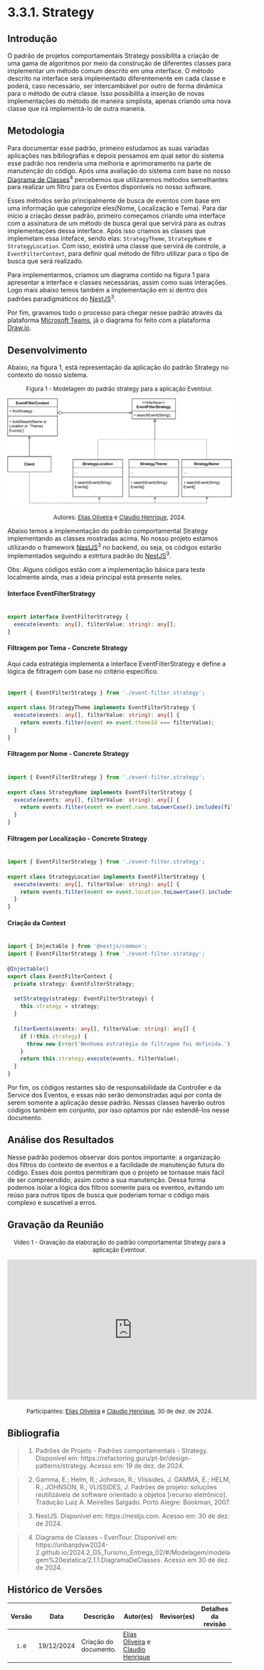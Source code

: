 # 3.3.1. Strategy

## Introdução

O padrão de projetos comportamentais Strategy possibilita a criação de uma gama de algoritmos por meio da construção de diferentes classes para implementar um método comum descrito em uma interface. O método descrito na interface será implementado diferentemente em cada classe e poderá, caso necessário, ser intercambiável por outro de forma dinâmica para o método de outra classe. Isso possibilita a inserção de novas implementações do método de maneira simplista, apenas criando uma nova classe que irá implementá-lo de outra maneira.

## Metodologia

Para documentar esse padrão, primeiro estudamos as suas variadas aplicações nas bibliografias e depois pensamos em qual setor do sistema esse padrão nos renderia uma melhoria e aprimoramento na parte de manutenção do código. Após uma avaliação do sistema com base no nosso [Diagrama de Classes](https://unbarqdsw2024-2.github.io/2024.2_G5_Turismo_Entrega_02/#/Modelagem/modelagem%20estatica/2.1.1.DiagramaDeClasses)<sup><a herf="#ref4">4</a></sup> percebemos que utilizaremos métodos semelhantes para realizar um filtro para os Eventos disponíveis no nosso software.

Esses métodos serão principalmente de busca de eventos com base em uma informação que categorize eles(Nome, Localização e Tema). Para dar início a criação desse padrão, primeiro começamos criando uma interface com a assinatura de um método de busca geral que servirá para as outras implementações dessa interface. Após isso criamos as classes que implemetam essa inteface, sendo elas: `StrategyTheme`, `StrategyName` e `StrategyLocation`. Com isso, existirá uma classe que servirá de controle, a `EventFilterContext`, para definir qual método de filtro utilizar para o tipo de busca que será realizado. 

Para implementarmos, criamos um diagrama contido na figura 1 para apresentar a interface e classes necessárias, assim como suas interações. Logo mais abaixo temos também a implementação em si dentro dos padrões paradigmáticos do [NestJS](https://nestjs.com/)<sup><a herf="#ref3">3</a></sup>.

Por fim, gravamos todo o processo para chegar nesse padrão através da plataforma [Microsoft Teams](https://www.microsoft.com/pt-br/microsoft-teams/group-chat-software/), já o diagrama foi feito com a plataforma [Draw.io](https://draw.io/).

## Desenvolvimento

Abaixo, na figura 1, está representação da aplicação do padrão Strategy no contexto do nosso sistema.

<font size="2"><p style="text-align: center">Figura 1 - Modelagem do padrão strategy para a aplicação Eventour.</p></font>

<center>

![imagem](../assets/comportamentais/strategy/diagrama_padrao_comportamental_strategy.svg)

</center>

<font size="2"><p style="text-align: center">Autores: [Elias Oliveira][EliasGH] e [Claudio Henrique][ClaudioGH], 2024.</p></font>

Abaixo temos a implementação do padrão comportamental Strategy implementando as classes mostradas acima. No nosso projeto estamos utilizando o framework [NestJS](https://nestjs.com/)<sup><a herf="#ref3">3</a></sup> no backend, ou seja, os códigos estarão implementados seguindo a estrtura padrão do [NestJS](https://nestjs.com/)<sup><a herf="#ref3">3</a></sup>. 

Obs: Alguns códigos estão com a implementação básica para teste localmente ainda, mas a ideia principal está presente neles.

#### Interface EventFilterStrategy

```ts

export interface EventFilterStrategy {
  execute(events: any[], filterValue: string): any[];
}

```


#### Filtragem por Tema - Concrete Strategy

Aqui cada estratégia implementa a interface EventFilterStrategy e define a lógica de filtragem com base no critério específico.

```ts

import { EventFilterStrategy } from './event-filter.strategy';

export class StrategyTheme implements EventFilterStrategy {
  execute(events: any[], filterValue: string): any[] {
    return events.filter(event => event.themeId === filterValue);
  }
}

```

#### Filtragem por Nome - Concrete Strategy


```ts

import { EventFilterStrategy } from './event-filter.strategy';

export class StrategyName implements EventFilterStrategy {
  execute(events: any[], filterValue: string): any[] {
    return events.filter(event => event.name.toLowerCase().includes(filterValue.toLowerCase()));
  }
}

```


#### Filtragem por Localização - Concrete Strategy


```ts

import { EventFilterStrategy } from './event-filter.strategy';

export class StrategyLocation implements EventFilterStrategy {
  execute(events: any[], filterValue: string): any[] {
    return events.filter(event => event.location.toLowerCase().includes(filterValue.toLowerCase()));
  }
}

```

#### Criação da Context

```ts

import { Injectable } from '@nestjs/common';
import { EventFilterStrategy } from './event-filter.strategy';

@Injectable()
export class EventFilterContext {
  private strategy: EventFilterStrategy;

  setStrategy(strategy: EventFilterStrategy) {
    this.strategy = strategy;
  }

  filterEvents(events: any[], filterValue: string): any[] {
    if (!this.strategy) {
      throw new Error('Nenhuma estratégia de filtragem foi definida.');
    }
    return this.strategy.execute(events, filterValue);
  }
}

```

Por fim, os códigos restantes são de responsabilidade da Controller e da Service dos Eventos, e essas não serão demonstradas aqui por conta de serem somente a aplicação desse padrão. Nessas classes haverão outros códigos também em conjunto, por isso optamos por não estendê-los nesse documento.

## Análise dos Resultados <!-- NÃO apague essa sub -->

Nesse padrão podemos observar dois pontos importante: a organização dos filtros do contexto de eventos e a facilidade de manutenção futura do código. Esses dois pontos permitiram que o projeto se tornasse mais fácil de ser compreendido, assim como a sua manutenção. Dessa forma podemos isolar a lógica dos filtros somente para os eventos, evitando um reúso para outros tipos de busca que poderiam tornar o código mais complexo e suscetível a erros.

## Gravação da Reunião 

<font size="2"><p style="text-align: center">Vídeo 1 - Gravação da elaboração do padrão comportamental Strategy para a aplicação Eventour.</p></font>

<iframe width="560" height="315" 
  src="https://www.youtube.com/embed/__G_8HwRduk" 
  frameborder="0" 
  allow="accelerometer; autoplay; clipboard-write; encrypted-media; gyroscope; picture-in-picture" 
  allowfullscreen>
</iframe>

<font size="2"><p style="text-align: center">Participantes: [Elias Oliveira][EliasGH] e [Claudio Henrique][ClaudioGH], 30 de dez. de 2024.</p></font>

## Bibliografia

> 1. <div id="ref1"></div>Padrões de Projeto - Padrões comportamentais - Strategy. Disponível em: https://refactoring.guru/pt-br/design-patterns/strategy. Acesso em: 19 de dez. de 2024.

> 2. <div id="ref2"></div>Gamma, E.; Helm, R.; Johnson, R.; Vlissides, J. GAMMA, E.; HELM, R.; JOHNSON, R.; VLISSIDES, J. Padrões de projeto: soluções reutilizáveis de software orientado a objetos [recurso eletrônico]. Tradução Luiz A. Meirelles Salgado. Porto Alegre: Bookman, 2007.

> 3. <div id="ref3"></div>NestJS. Disponível em: https://nestjs.com. Acesso em: 30 de dez. de 2024.

> 4. <div id="ref4"></div> Diagrama de Classes - EvenTour. Disponível em: https://unbarqdsw2024-2.github.io/2024.2_G5_Turismo_Entrega_02/#/Modelagem/modelagem%20estatica/2.1.1.DiagramaDeClasses. Acesso em 30 de dez. de 2024.

## Histórico de Versões

| Versão | Data | Descrição | Autor(es) | Revisor(es) | Detalhes da revisão |
| :----: | :--: | --------- | ----------- | ------ | :---: |
| `1.0`  | 19/12/2024 | Criação do documento. | [Elias Oliveira][EliasGH] e [Claudio Henrique][ClaudioGH]  |  |  | 

[AnaGH]: https://github.com/analufernanndess
[CainaGH]: https://github.com/freitasc
[ClaudioGH]: https://github.com/claudiohsc
[EliasGH]: https://github.com/EliasOliver21
[GuilhermeGH]: https://github.com/gmeister18
[JoelGH]: https://github.com/JoelSRangel
[KathlynGH]: https://github.com/klmurussi
[PabloGH]: https://github.com/pabloheika
[PedroRGH]: https://github.com/pedro-rodiguero
[PedroPGH]: https://github.com/Pedrin0030
[SamuelGH]: https://github.com/samuelalvess
[TalesGH]: https://github.com/TalesRG
